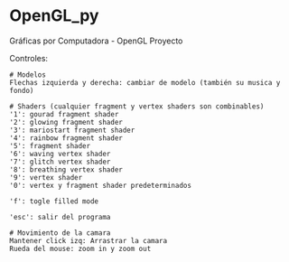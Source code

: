 # OpenGL_py
Gráficas por Computadora - OpenGL Proyecto

Controles:

    # Modelos
    Flechas izquierda y derecha: cambiar de modelo (también su musica y fondo)

    # Shaders (cualquier fragment y vertex shaders son combinables)
    '1': gourad fragment shader
    '2': glowing fragment shader
    '3': mariostart fragment shader
    '4': rainbow fragment shader
    '5': fragment shader
    '6': waving vertex shader
    '7': glitch vertex shader
    '8': breathing vertex shader
    '9': vertex shader
    '0': vertex y fragment shader predeterminados

    'f': togle filled mode

    'esc': salir del programa

    # Movimiento de la camara
    Mantener click izq: Arrastrar la camara
    Rueda del mouse: zoom in y zoom out

